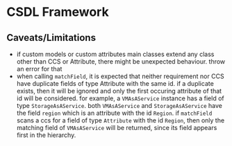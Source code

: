 # CSDL Framework

## Caveats/Limitations
- if custom models or custom attributes main classes extend any class other than 
  CCS or Attribute, there might be unexpected behaviour. throw an error for that
- when calling `matchField`, it is expected that neither requirement 
  nor CCS have duplicate fields of type Attribute with the same id. if a duplicate
  exists, then it will be ignored and only the first occuring attribute of that id
  will be considered. for example, a `VMAsAService` instance has a field
  of type `StorageAsAService`. both `VMAsAService` and `StorageAsAService` have the field 
  `region` which is an attribute with the id `Region`. if `matchField` scans a ccs
  for a field of type `Attribute` with the id `Region`, then only the matching field
  of `VMAsAService` will be returned, since its field appears first in the hierarchy.